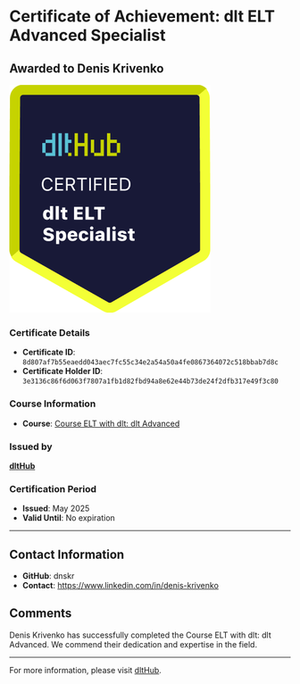 
# Certificate of Achievement: dlt ELT Advanced Specialist

## Awarded to **Denis Krivenko**

![Course Image](../badges/dlt_ELT_specialist.png)

### Certificate Details
- **Certificate ID**: `8d807af7b55eaedd043aec7fc55c34e2a54a50a4fe0867364072c518bbab7d8c`
- **Certificate Holder ID**: `3e3136c86f6d063f7807a1fb1d82fbd94a8e62e44b73de24f2dfb317e49f3c80`

### Course Information
- **Course**: [Course ELT with dlt: dlt Advanced](https://github.com/dlt-hub/dlthub-education/tree/main/courses/dlt_advanced_2025)

### Issued by
[**dltHub**](https://dlthub.com/) 

### Certification Period
- **Issued**: May 2025
- **Valid Until**: No expiration

---

## Contact Information
- **GitHub**: dnskr
- **Contact**: https://www.linkedin.com/in/denis-krivenko

## Comments
Denis Krivenko has successfully completed the Course ELT with dlt: dlt Advanced. We commend their dedication and expertise in the field.

---

For more information, please visit [dltHub](https://dlthub.com/).
    